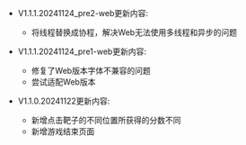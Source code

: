 - V1.1.1.20241124_pre2-web更新内容:
  - 将线程替换成协程，解决Web无法使用多线程和异步的问题

- V1.1.1.20241124_pre1-web更新内容:
  - 修复了Web版本字体不兼容的问题
  - 尝试适配Web版本

- V1.1.0.20241122更新内容:
  - 新增点击靶子的不同位置所获得的分数不同
  - 新增游戏结束页面